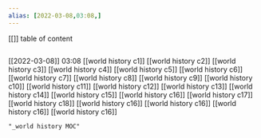 ```yaml
---
alias: [2022-03-08,03:08,]
---
```

[[]]
table of content
```toc
```

[[2022-03-08]] 03:08
[[world history c1]]
[[world history c2]]
[[world history c3]]
[[world history c4]]
[[world history c5]]
[[world history c6]]
[[world history c7]]
[[world history c8]]
[[world history c9]]
[[world history c10]]
[[world history c11]]
[[world history c12]]
[[world history c13]]
[[world history c14]]
[[world history c15]]
[[world history c16]]
[[world history c17]]
[[world history c18]]
[[world history c16]]
[[world history c16]]
[[world history c16]]
[[world history c16]]
```query
"_world history MOC"
```